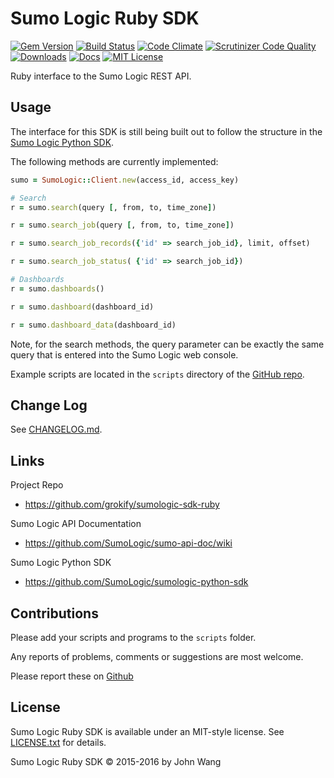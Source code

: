 Sumo Logic Ruby SDK
===================

[![Gem Version](https://badge.fury.io/rb/sumologic.svg)](http://badge.fury.io/rb/sumologic)
[![Build Status](https://img.shields.io/travis/grokify/sumologic-sdk-ruby/master.svg)](https://travis-ci.org/grokify/sumologic-sdk-ruby)
[![Code Climate](https://codeclimate.com/github/grokify/sumologic-sdk-ruby/badges/gpa.svg)](https://codeclimate.com/github/grokify/sumologic-sdk-ruby)
[![Scrutinizer Code Quality](https://scrutinizer-ci.com/g/grokify/sumologic-sdk-ruby/badges/quality-score.png?b=master)](https://scrutinizer-ci.com/g/grokify/sumologic-sdk-ruby/?branch=master)
[![Downloads][downloads-svg]][downloads-link]
[![Docs](https://img.shields.io/badge/docs-rubydoc-blue.svg)](http://www.rubydoc.info/gems/sumologic/)
[![MIT License](https://img.shields.io/badge/license-MIT-blue.svg)](https://raw.githubusercontent.com/grokify/sumologic-sdk-ruby/master/LICENSE.txt)

Ruby interface to the Sumo Logic REST API.

## Usage

The interface for this SDK is still being built out to follow the structure in the 
[Sumo Logic Python SDK](https://github.com/SumoLogic/sumologic-python-sdk).

The following methods are currently implemented:

```ruby
sumo = SumoLogic::Client.new(access_id, access_key)

# Search
r = sumo.search(query [, from, to, time_zone])

r = sumo.search_job(query [, from, to, time_zone])

r = sumo.search_job_records({'id' => search_job_id}, limit, offset)

r = sumo.search_job_status( {'id' => search_job_id})

# Dashboards
r = sumo.dashboards()

r = sumo.dashboard(dashboard_id)

r = sumo.dashboard_data(dashboard_id)
```

Note, for the search methods, the query parameter can be exactly the same query that is entered into the Sumo Logic web console.

Example scripts are located in the `scripts` directory of the [GitHub repo](https://github.com/grokify/sumologic-sdk-ruby).

## Change Log

See [CHANGELOG.md](CHANGELOG.md).

## Links

Project Repo

* https://github.com/grokify/sumologic-sdk-ruby

Sumo Logic API Documentation

* https://github.com/SumoLogic/sumo-api-doc/wiki

Sumo Logic Python SDK

* https://github.com/SumoLogic/sumologic-python-sdk

## Contributions

Please add your scripts and programs to the `scripts` folder.

Any reports of problems, comments or suggestions are most welcome.

Please report these on [Github](https://github.com/grokify/sumologic-sdk-ruby)

## License

Sumo Logic Ruby SDK is available under an MIT-style license. See [LICENSE.txt](LICENSE.txt) for details.

Sumo Logic Ruby SDK &copy; 2015-2016 by John Wang

 [downloads-svg]: http://ruby-gem-downloads-badge.herokuapp.com/sumologic
 [downloads-link]: https://rubygems.org/gems/sumologic

